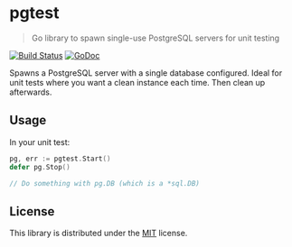 # pgtest

> Go library to spawn single-use PostgreSQL servers for unit testing

[![Build Status](https://github.com/rubenv/pgtest/workflows/Test/badge.svg)](https://github.com/rubenv/pgtest/actions) [![GoDoc](https://godoc.org/github.com/rubenv/pgtest?status.png)](https://godoc.org/github.com/rubenv/pgtest)

Spawns a PostgreSQL server with a single database configured. Ideal for unit
tests where you want a clean instance each time. Then clean up afterwards.

## Usage

In your unit test:
```go
pg, err := pgtest.Start()
defer pg.Stop()

// Do something with pg.DB (which is a *sql.DB)
```

## License

This library is distributed under the [MIT](LICENSE) license.
